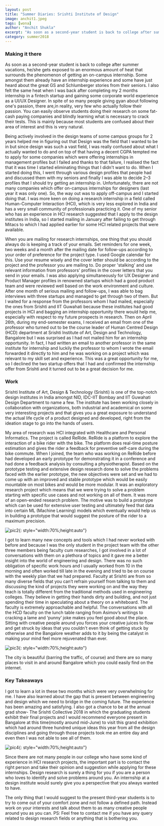 ```yaml
---
layout: post
title: "Summer Diaries: Srishti Institute of Design"
image: anchit1.jpeg
tags: [wona]
author: "Anchit Shukla"
excerpt: "As soon as a second-year student is back to college after summer vacations, he/she gets exposed to an enormous amount of heat that surrounds the phenomenon of getting an on-campus internship."
category: summer2018
---
```


### Making it there
As soon as a second-year student is back to college after summer vacations, he/she gets exposed to an enormous amount of heat that surrounds the phenomenon of getting an on-campus internship. Some amongst them already have an internship experience and some have just heard about the great GS and Schlumberger stories from their seniors. I also felt the same heat when I was back after completing my 2 months internship in a fintech startup and gaining some corporate world experience as a UI/UX Designer. In spite of so many people giving gyan about following one's passion, there are,in reality, very few who actually follow their passion. You can easily observe students doing their research on some fat-cash paying companies and blindly learning what is necessary to crack their tests. This is mainly because most students are confused about their area of interest and this is very natural. 

Being actively involved in the design teams of some campus groups for 2 years helped me in figuring out that Design was the field that I wanted to be in but since design was such a vast field, I was really confused about what I actually wanted to do and on top of that having a decent CGPA tempted me to apply for some companies which were offering internships in management profiles but I failed and thanks to that failure, I realised the fact that it was time I started eliminating things that I didn't want to do. When I started doing this, I went through various design profiles that people had and discussed them with my seniors and finally I was able to decide 2–3 profiles that I should try getting an internship in. Unfortunately, there are not many companies which offer on-campus internships for designers (last year it was only one). So, the way out was to apply off-campus and I started doing that. I was more keen on doing a research internship in a field called Human-Computer Interaction (HCI), which is very less explored in India and has a very small community of professionals practicing it. One of my senior who has an experience in HCI research suggested that I apply to the design institutes in India, so I started mailing in January after failing to get through Mitacs to which I had applied earlier for some HCI related projects that were available. 

When you are mailing for research internships, one thing that you should always do is keeping a track of your emails. Set reminders for one week, two weeks and a month after the mailing date for follow-ups according to your order of preference for the project type. I used Google calendar for this. Use your resume wisely and the cover letter should be according to the project and the professor you are mailing to. Do proper 'stalking' and use relevant information from professors' profiles in the cover letters that you send in your emails. I was also applying simultaneously for UX Designer and Product Manager profiles in renowned startups which had a good product team and were reviewed well based on the work environment and culture. After one month of serious mailing and follow-ups, I was able to bag interviews with three startups and managed to get through two of them. But I waited for a response from the professors whom I had mailed, especially the ones from Srishti and IIT Guwahati because these institutes had good projects in HCI and bagging an internship opportunity there would help me, especially with respect to my future prospects in research. Then on April 26th, during my end-semester exams, I received an email from one of the professor who turned out to be the course leader of Human Centred Design (HCD) department at Srishti Institute of Art, Design and Technology, Bangalore but I was surprised as I had not mailed him for an internship opportunity. In fact, I had written an email to another professor in the same institute for internship and luckily the professor to whom I wrote the email forwarded it directly to him and he was working on a project which was relevant to my skill set and experience. This was a great opportunity for me, so I declined the two startup offers that I had and confirmed the internship offer from Srishti and it turned out to be a great decision for me.

### Work
Srishti Institute of Art, Design & Technology (Srishti) is one of the top-notch design institutes in India amongst NID, IDC-IIT Bombay and IIT Guwahati Design Department to name a few. The institute has been working closely in collaboration with organizations, both industrial and academical on some very interesting projects and that gives you a great exposure to understand the actual life cycle of a product designed and developed, right from the ideation stage to go into the hands of users.

My area of research was HCI integrated with Healthcare and Personal Informatics. The project is called ReRide. ReRide is a platform to explore the interaction of a bike rider with the bike. The platform does real-time posture estimation and gives the rider a feedback for preventive self-care during the bike commute. When I joined, the team who was working on ReRide before had developed an early prototype for demonstrating it in a conference and had done a feedback analysis by consulting a physiotherapist. Based on the prototype testing and extensive design research done to solve the problems faced with the earlier prototype, the new objectives were set and we had to come up with an improved and stable prototype which would be easily mountable on most bikes and would be more modular. It was an exploratory research project which means that we were trying to solve a problem starting with specific use cases and not working on all of them. It was more of an open-ended research problem. The motive was to build a prototype which can be used for extensive user testing and ultimately feed that data into certain ML (Machine Learning) models which eventually would help us in building a prototype that would suggest the posture of the rider to a maximum precision.

![pic2](/images/posts/anchit2.jpeg){: style="width:70%;height:auto"}

I got to learn many new concepts and tools which I had never worked with before and because I was the only student in the project team with the other three members being faculty cum researches, I got involved in a lot of conversations with them on a plethora of topics and it gave me a better insight into the world of engineering and design. There was no such obligation of specific work hours and I usually worked from 10 in the morning and often worked till late in the evening and tried to be on course with the weekly plan that we had prepared.
Faculty at Srishti are from so many diverse fields that you can’t refrain yourself from talking to them and discussing the kind of projects they were working on and the way they teach is totally different from the traditional methods used in engineering colleges. They believe in getting their hands dirty and building, and not just spending their time in speculating about a theory on a whiteboard. The faculty is extremely approachable and helpful. The conversations with all the HCD faculty on the lunch table ranging from Asimov’s writings to cracking a lame and ‘punny’ joke makes you feel good about the place. Sitting with creative people around you forces your creative juices to flow and get struck by ideas that you couldn't even think of getting stuck by otherwise and the Bangalore weather adds to it by being the catalyst in making your mind feel more rejuvenated than ever. 

![pic3](/images/posts/anchit3.jpeg){: style="width:70%;height:auto"}

The city is beautiful (barring the traffic, of course) and there are so many places to visit in and around Bangalore which you could easily find on the internet.


### Key Takeaways
I got to learn a lot in these two months which were very overwhelming for me. I have also learned about the gap that is present between engineering and design which we need to bridge in the coming future. The experience has been amazing and satisfying. I also got a chance to be at the annual grad show- The Srishti Collective 2018 in which the graduating students exhibit their final projects and I would recommend everyone present in Bangalore at this time(mostly around mid-June) to visit this grand exhibition which had around three hundred unique ideas this year from all the design disciplines and going through those projects took me an entire day and even then I was not able to see all of them.  

![pic4](/images/posts/anchit4.jpeg){: style="width:70%;height:auto"}

Since there are not many people in our college who have some kind of experience in HCI research projects, the important part is to contact the right person and take their opinion and suggestion while applying for these internships. Design research is surely a thing for you if you are a person who loves to identify and solve problems around you. An internship at a design institute would surely give you a perspective that you always wanted to have.

The only thing that I would suggest to the present third-year students is to try to come out of your comfort zone and not follow a defined path. Instead work on your interests and talk about them to as many creative people around you as you can.
PS: Feel free to contact me if you have any query related to design research fields or anything that is bothering you.
